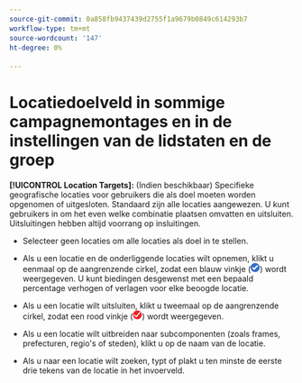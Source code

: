 ```yaml
---
source-git-commit: 0a858fb9437439d2755f1a9679b0849c614293b7
workflow-type: tm+mt
source-wordcount: '147'
ht-degree: 0%

---
```

# Locatiedoelveld in sommige campagnemontages en in de instellingen van de lidstaten en de groep

<!-- MS performance max campaigns, MSA ad groups, Baidu campaigns, YJP campaigns -->

**[!UICONTROL Location Targets]:** (Indien beschikbaar) Specifieke geografische locaties voor gebruikers die als doel moeten worden opgenomen of uitgesloten. Standaard zijn alle locaties aangewezen. U kunt gebruikers in om het even welke combinatie plaatsen omvatten en uitsluiten. Uitsluitingen hebben altijd voorrang op insluitingen.

* Selecteer geen locaties om alle locaties als doel in te stellen.

* Als u een locatie en de onderliggende locaties wilt opnemen, klikt u eenmaal op de aangrenzende cirkel, zodat een blauw vinkje (![Inclusief](/help/search-social-commerce/assets/include.png "Inclusief")) wordt weergegeven. U kunt biedingen desgewenst met een bepaald percentage verhogen of verlagen voor elke beoogde locatie.

* Als u een locatie wilt uitsluiten, klikt u tweemaal op de aangrenzende cirkel, zodat een rood vinkje (![Uitsluiten](/help/search-social-commerce/assets/exclude.png "Uitsluiten")) wordt weergegeven.

* Als u een locatie wilt uitbreiden naar subcomponenten (zoals frames, prefecturen, regio&#39;s of steden), klikt u op de naam van de locatie.

* Als u naar een locatie wilt zoeken, typt of plakt u ten minste de eerste drie tekens van de locatie in het invoerveld.
